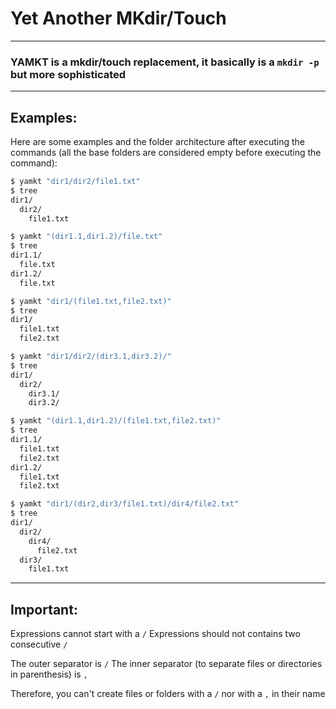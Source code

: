 # Yet Another MKdir/Touch

---

 ### YAMKT is a mkdir/touch replacement, it basically is a `mkdir -p` but more sophisticated

---

## Examples:

Here are some examples and the folder architecture after executing the commands
(all the base folders are considered empty before executing the command):

```sh
$ yamkt "dir1/dir2/file1.txt"
$ tree
dir1/
  dir2/
    file1.txt
```

```sh
$ yamkt "(dir1.1,dir1.2)/file.txt"
$ tree
dir1.1/
  file.txt
dir1.2/
  file.txt
```

```sh
$ yamkt "dir1/(file1.txt,file2.txt)"
$ tree
dir1/
  file1.txt
  file2.txt
```

```sh
$ yamkt "dir1/dir2/(dir3.1,dir3.2)/"
$ tree
dir1/
  dir2/
    dir3.1/
    dir3.2/
```

```sh
$ yamkt "(dir1.1,dir1.2)/(file1.txt,file2.txt)"
$ tree
dir1.1/
  file1.txt
  file2.txt
dir1.2/
  file1.txt
  file2.txt
```

```sh
$ yamkt "dir1/(dir2,dir3/file1.txt)/dir4/file2.txt"
$ tree
dir1/
  dir2/
    dir4/
      file2.txt
  dir3/
    file1.txt
```

---

## Important:
Expressions cannot start with a `/`
Expressions should not contains two consecutive `/`

The outer separator is `/`
The inner separator (to separate files or directories in parenthesis) is `,`

Therefore, you can't create files or folders with a `/` nor with a `,` in their name

